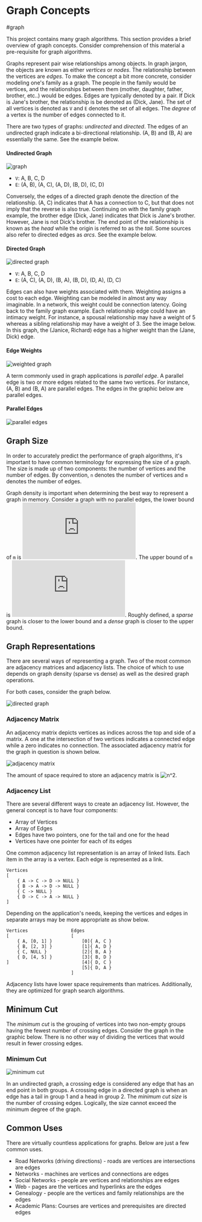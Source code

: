 # Graph Concepts
#graph

This project contains many graph algorithms. This section provides a brief
overview of graph concepts. Consider comprehension of this material a
pre-requisite for graph algorithms.

Graphs represent pair wise relationships among objects. In graph jargon, the
objects are known as either *vertices* or *nodes*. The relationship between the
vertices are *edges*. To make the concept a bit more concrete, consider modeling
one's family as a graph. The people in the family would be vertices, and the
relationships between them (mother, daughter, father, brother, etc..) would be
edges. Edges are typically denoted by a pair. If Dick is Jane's brother, the
relationship is be denoted as (Dick, Jane). The set of all vertices is denoted
as `V` and `E` denotes the set of all edges. The *degree* of a vertex is the
number of edges connected to it.

There are two types of graphs: *undirected* and *directed*. The edges of an
undirected graph indicate a bi-directional relationship. (A, B) and (B, A) are
essentially the same.  See the example below.

#### Undirected Graph
![graph](graph.png)

* `V`: A, B, C, D
* `E`: (A, B), (A, C), (A, D), (B, D), (C, D)

Conversely, the edges of a directed graph denote the direction of the
relationship. (A, C) indicates that A has a connection to C, but that does not
imply that the reverse is also true. Continuing on with the family graph
example, the brother edge (Dick, Jane) indicates that Dick is Jane's brother.
However, Jane is not Dick's brother. The end point of the relationship is known
as the *head* while the origin is referred to as the *tail*. Some sources also
refer to directed edges as *arcs*. See the example below.

#### Directed Graph

![directed graph](dir-graph.png)

* `V`: A, B, C, D
* `E`: (A, C), (A, D), (B, A), (B, D), (D, A), (D, C)

Edges can also have weights associated with them. Weighting assigns a cost to
each edge. Weighting can be modeled in almost any way imaginable. In a network,
this weight could be connection latency. Going back to the family graph example.
Each relationship edge could have an intimacy weight.  For instance, a spousal
relationship may have a weight of 5 whereas a sibling relationship may have a
weight of 3. See the image below. In this graph, the (Janice, Richard) edge has
a higher weight than the (Jane, Dick) edge.

#### Edge Weights

![weighted graph](weight-graph.png)

A term commonly used in graph applications is *parallel edge*. A parallel edge
is two or more edges related to the same two vertices. For instance, (A, B) and
(B, A) are parallel edges. The edges in the graphic below are parallel edges.

#### Parallel Edges

![parallel edges](par-edges.png)

## Graph Size

In order to accurately predict the performance of graph algorithms, it's
important to have common terminology for expressing the size of a graph. The
size is made up of two components: the number of vertices and the number of
edges. By convention, `n` denotes the number of vertices and `m` denotes the
number of edges.

Graph density is important when determining the best way to represent a graph in
memory. Consider a graph with no parallel edges, the lower bound of `m` is
![n-1](https://latex.codecogs.com/gif.latex?n-1). The upper bound of `m` is
![n(n-1)/2](https://latex.codecogs.com/gif.latex?n(n-1)/2). Roughly defined, a
*sparse* graph is closer to the lower bound and a *dense* graph is closer to the
upper bound.

## Graph Representations

There are several ways of representing a graph. Two of the most common are
adjacency matrices and adjacency lists.  The choice of which to use depends on
graph density (sparse vs dense) as well as the desired graph operations.

For both cases, consider the graph below.

![directed graph](dir-graph.png)

### Adjacency Matrix
An adjacency matrix depicts vertices as indices across the top and side of a
matrix. A one at the intersection of two vertices indicates a connected edge
while a zero indicates no connection. The associated adjacency matrix for the
graph in question is shown below.

![adjacency matrix](adj-matrix.png) 

The amount of space required to store an adjacency matrix is
![n^2](https://latex.codecogs.com/gif.latex?n^2).

### Adjacency List

There are several different ways to create an adjacency list. However, the
general concept is to have four components:

* Array of Vertices
* Array of Edges
* Edges have two pointers, one for the tail and one for the head
* Vertices have one pointer for each of its edges

One common adjacency list representation is an array of linked lists. Each item
in the array is a vertex. Each edge is represented as a link.

```
Vertices
[
    { A -> C -> D -> NULL }
    { B -> A -> D -> NULL }
    { C -> NULL }
    { D -> C -> A -> NULL }
]
```

Depending on the application's needs, keeping the vertices and edges in separate
arrays may be more appropriate as show below.

```
Vertices                Edges
[                       [
    { A, [0, 1] }           [0]{ A, C }
    { B, [2, 3] }           [1]{ A, D }
    { C, NULL }             [2]{ B, A }
    { D, [4, 5] }           [3]{ B, D }
]                           [4]{ D, C }
                            [5]{ D, A }
                        ]
```

Adjacency lists have lower space requirements than matrices. Additionally, they
are optimized for graph search algorithms.

## Minimum Cut

The *minimum cut* is the grouping of vertices into two non-empty groups having
the fewest number of crossing edges. Consider the graph in the graphic below.
There is no other way of dividing the vertices that would result in fewer
crossing edges.

### Minimum Cut

![minimum cut](min-cut.png "Minimum Cut")

In an undirected graph, a crossing edge is considered any edge that has an end
point in both groups. A crossing edge in a directed graph is when an edge has a
tail in group 1 and a head in group 2.  The *minimum cut size* is the number of
crossing edges. Logically, the size cannot exceed the minimum degree of the
graph.

## Common Uses 

There are virtually countless applications for graphs. Below are just a few
common uses.

* Road Networks (driving directions) - roads are vertices are intersections are
    edges
* Networks - machines are vertices and connections are edges
* Social Networks - people are vertices and relationships are edges
* Web - pages are the vertices and hyperlinks are the edges
* Genealogy - people are the vertices and family relationships are the edges
* Academic Plans: Courses are vertices and prerequisites are directed edges
